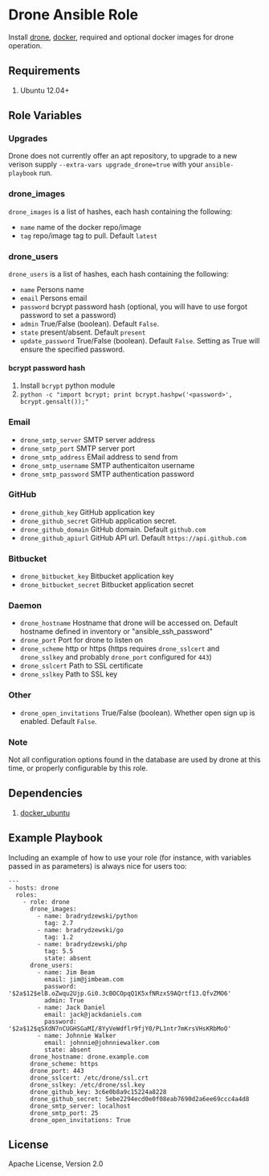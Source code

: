 # Drone Ansible Role

Install [drone](https://github.com/drone/drone), [docker](https://www.docker.io/), required and optional docker images for drone operation.

## Requirements

1. Ubuntu 12.04+

## Role Variables

### Upgrades

Drone does not currently offer an apt repository, to upgrade to a new verison supply `--extra-vars upgrade_drone=true` with your `ansible-playbook` run.

### drone\_images

`drone_images` is a list of hashes, each hash containing the following:

* `name` name of the docker repo/image
* `tag` repo/image tag to pull. Default `latest`

### drone\_users

`drone_users` is a list of hashes, each hash containing the following:

* `name` Persons name
* `email` Persons email
* `password` bcrypt password hash (optional, you will have to use forgot password to set a password)
* `admin` True/False (boolean). Default `False`.
* `state` present/absent. Default `present`
* `update_password` True/False (boolean). Default `False`. Setting as True will ensure the specified password.

#### bcrypt password hash

1. Install `bcrypt` python module
1. `python -c "import bcrypt; print bcrypt.hashpw('<password>', bcrypt.gensalt());"`

### Email

* `drone_smtp_server` SMTP server address
* `drone_smtp_port` SMTP server port
* `drone_smtp_address` EMail address to send from
* `drone_smtp_username` SMTP authenticaiton username
* `drone_smtp_password` SMTP authentication password

### GitHub

* `drone_github_key` GitHub application key
* `drone_github_secret` GitHub application secret.
* `drone_github_domain` GitHub domain. Default `github.com`
* `drone_github_apiurl` GitHub API url. Default `https://api.github.com`

### Bitbucket

* `drone_bitbucket_key` Bitbucket application key
* `drone_bitbucket_secret` Bitbucket application secret

### Daemon

* `drone_hostname` Hostname that drone will be accessed on. Default hostname defined in inventory or "ansible\_ssh\_password"
* `drone_port` Port for drone to listen on
* `drone_scheme` http or https (https requires `drone_sslcert` and `drone_sslkey` and probably `drone_port` configured for `443`)
* `drone_sslcert` Path to SSL certificate
* `drone_sslkey` Path to SSL key

### Other

* `drone_open_invitations` True/False (boolean). Whether open sign up is enabled. Default `False`.


### Note

Not all configuration options found in the database are used by drone at this time, or properly configurable by this role.

## Dependencies

1. [docker\_ubuntu](https://galaxy.ansible.com/list#/roles/292)

## Example Playbook

Including an example of how to use your role (for instance, with variables passed in as parameters) is always nice for users too:

    ---
    - hosts: drone
      roles:
        - role: drone
          drone_images:
            - name: bradrydzewski/python
              tag: 2.7
            - name: bradrydzewski/go
              tag: 1.2
            - name: bradrydzewski/php
              tag: 5.5
              state: absent
          drone_users:
            - name: Jim Beam
              email: jim@jimbeam.com
              password: '$2a$12$elB.oZwqu2Ujp.Gi0.3cBOCOpqQ1K5xfNRzxS9AQrtf13.QfvZMO6'
              admin: True
            - name: Jack Daniel
              email: jack@jackdaniels.com
              password: '$2a$12$qSXdN7nCUGHSGaMI/8YyVeWdflr9fjY0/PL1ntr7mKrsVHsKRbMoO'
            - name: Johnnie Walker
              email: johnnie@johnniewalker.com
              state: absent
          drone_hostname: drone.example.com
          drone_scheme: https
          drone_port: 443
          drone_sslcert: /etc/drone/ssl.crt
          drone_sslkey: /etc/drone/ssl.key
          drone_github_key: 3c6e0b8a9c15224a8228
          drone_github_secret: 5ebe2294ecd0e0f08eab7690d2a6ee69ccc4a4d8
          drone_smtp_server: localhost
          drone_smtp_port: 25
          drone_open_invitations: True

## License

Apache License, Version 2.0
